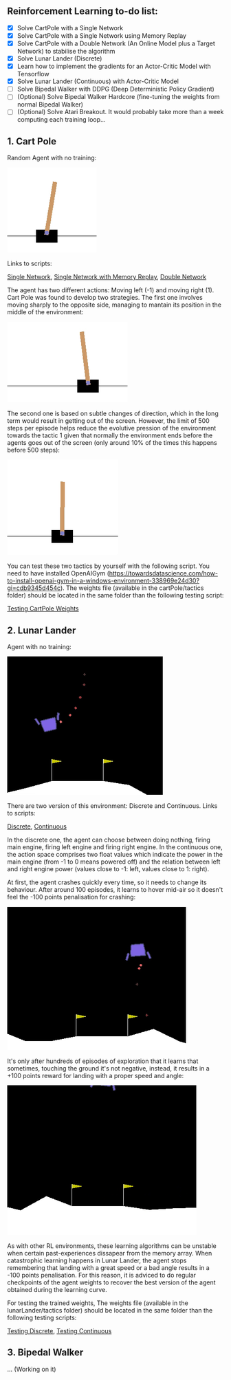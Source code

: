 ## Reinforcement Learning to-do list:

- [X] Solve CartPole with a Single Network
- [X] Solve CartPole with a Single Network using Memory Replay
- [X] Solve CartPole with a Double Network (An Online Model plus a Target Network) to stabilise the algorithm
- [X] Solve Lunar Lander (Discrete)
- [X] Learn how to implement the gradients for an Actor-Critic Model with Tensorflow
- [X] Solve Lunar Lander (Continuous) with Actor-Critic Model
- [ ] Solve Bipedal Walker with DDPG (Deep Deterministic Policy Gradient)
- [ ] \(Optional) Solve Bipedal Walker Hardcore (fine-tuning the weights from normal Bipedal Walker)
- [ ] \(Optional) Solve Atari Breakout. It would probably take more than a week computing each training loop...

## 1. Cart Pole
Random Agent with no training:

![CartPoleRandomAgent](cartPole/tactics/CartPoleRandom.gif)

Links to scripts:

[Single Network](cartPole/cartPole1SingleNetwork.ipynb), [Single Network with Memory Replay](cartPole/cartPole2WithExperienceReplaySaveBestWeights.ipynb), [Double Network](cartPole/cartPole3DoubleDQN.ipynb)

The agent has two different actions: Moving left (-1) and moving right (1). Cart Pole was found to develop two strategies. The first one involves moving sharply to the opposite side, managing to mantain its position in the middle of the environment:

![CartPoleTactic1](cartPole/tactics/CartPoleTactic1.gif)

The second one is based on subtle changes of direction, which in the long term would result in getting out of the screen. However, the limit of 500 steps per episode helps reduce the evolutive pression of the environment towards the tactic 1 given that normally the environment ends before the agents goes out of the screen (only around 10% of the times this happens before 500 steps):

![CartPoleTactic2](cartPole/tactics/CartPoleTactic2.gif)

You can test these two tactics by yourself with the following script. You need to have installed OpenAIGym (https://towardsdatascience.com/how-to-install-openai-gym-in-a-windows-environment-338969e24d30?gi=cdb9345d454c). The weights file (available in the cartPole/tactics folder) should be located in the same folder than the following testing script:

[Testing CartPole Weights](cartPole/cartPole0TestingCartPoleWeights.ipynb)

## 2. Lunar Lander
Agent with no training:

![OnlyAction3](lunarLander/tactics/1AgentOnlyAction3.gif)

There are two version of this environment: Discrete and Continuous. Links to scripts:

[Discrete](lunarLander/lunarLander2Discrete.ipynb), [Continuous](lunarLander/lunarLander3Continuous.ipynb)

In the discrete one, the agent can choose between doing nothing, firing main engine, firing left engine and firing right engine. In the continuous one, the action space comprises two float values which indicate the power in the main engine (from -1 to 0 means powered off) and the relation between left and right engine power (values close to -1: left, values close to 1: right).

At first, the agent crashes quickly every time, so it needs to change its behaviour. After around 100 episodes, it learns to hover mid-air so it doesn't feel the -100 points penalisation for crashing:

![Hovering](lunarLander/tactics/2AgentHoversInTheAir.gif)

It's only after hundreds of episodes of exploration that it learns that sometimes, touching the ground it's not negative, instead, it results in a +100 points reward for landing with a proper speed and angle:

![TrainedAgent](lunarLander/tactics/3AgentHasLearnt.gif)

As with other RL environments, these learning algorithms can be unstable when certain past-experiences dissapear from the memory array. When catastrophic learning happens in Lunar Lander, the agent stops remembering that landing with a great speed or a bad angle results in a -100 points penalisation. For this reason, it is adviced to do regular checkpoints of the agent weights to recover the best version of the agent obtained during the learning curve.

For testing the trained weights, The weights file (available in the lunarLander/tactics folder) should be located in the same folder than the following testing scripts:

[Testing Discrete](lunarLander/lunarLander0TestingDiscrete.ipynb), [Testing Continuous](lunarLander/lunarLander1TestingContinuous.ipynb)

## 3. Bipedal Walker

... (Working on it)
